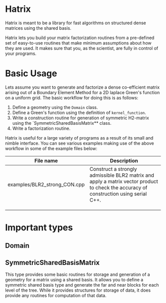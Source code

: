 # Hatrix

Hatrix is meant to be a library for fast algorithms on structured dense matrices using the shared basis.

Hatrix lets you build your matrix factorization routines from a pre-defined set of easy-to-use routines that make minimum assumptions about how they are used. It makes sure that you, as the scientist, are fully in control of your programs.

# Basic Usage

Lets assume you want to generate and factorize a dense co-efficient matrix arising out of a Boundary Element Method for a 2D laplace Green's function on a uniform grid. The basic workflow for doing this is as follows:

1. Define a geometry using the `Domain` class.
2. Define a Green's function using the definition of `kernel_function`.
3. Write a construction routine for generation of symmetric H2-matrix using the `SymmetricSharedBasisMatrix** class.
4. Write a factorization routine.

Hatrix is useful for a large variety of programs as a result of its small and nimble interface. You can see various examples making use of the above workflow in some of the example files below:

| File name                      | Description                                                                                                                           |
|--------------------------------|---------------------------------------------------------------------------------------------------------------------------------------|
| examples/BLR2\_strong\_CON.cpp | Construct a strongly admissible BLR2 matrix and apply a matrix vector product to check the accuracy of construction using serial C++. |
|                                |                                                                                                                                       |
|                                |                                                                                                                                       |
|                                |                                                                                                                                       |

# Important types

## Domain

## SymmetricSharedBasisMatrix

This type provides some basic routines for storage and generation of a geometry for a matrix using a shared basis. It allows you to define a symmetric
shared basis type and generate the far and near blocks for each level of the tree. While it provides structures for storage of data, it does provide
any routines for computation of that data.
